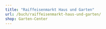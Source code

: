```yaml
---
title: "Raiffeisenmarkt Haus und Garten"
url: /buch/raiffeisenmarkt-haus-und-garten/
shop: Garten-Center
---
```

